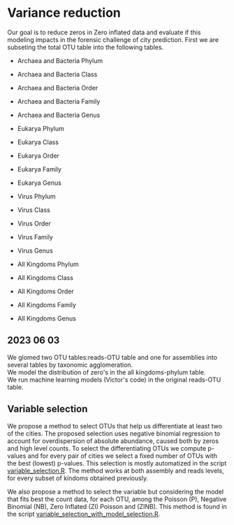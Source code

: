 # Variance reduction
Our goal is to reduce zeros in Zero inflated data and evaluate if this modeling impacts in the forensic challenge of city prediction. 
First we are subseting the total OTU table into the following tables.

- Archaea and Bacteria Phylum    
- Archaea and Bacteria Class    
- Archaea and Bacteria Order   
- Archaea and Bacteria Family   
- Archaea and Bacteria Genus  

- Eukarya Phylum  
- Eukarya Class   
- Eukarya Order  
- Eukarya Family   
- Eukarya Genus  

- Virus Phylum   
- Virus Class   
- Virus Order   
- Virus Family   
- Virus Genus  

- All Kingdoms Phylum   
- All Kingdoms Class   
- All Kingdoms Order   
- All Kingdoms Family   
- All Kingdoms Genus  

## 2023 06 03  
We glomed two OTU tables:reads-OTU table and one for assemblies into several tables by taxonomic agglomeration.  
We model the distribution of zero's in the all kingdoms-phylum table.  
We run machine learning models (Victor's code) in the original reads-OTU table. 

## Variable selection
We propose a method to select OTUs that help us differentiate at least two of the cities. 
The proposed selection uses negative binomial regression to account for overdispersion of absolute abundance, caused both by zeros and high level counts. 
To select the differentiating OTUs we compute p-values and for every pair of cities we select a fixed number of OTUs with the best (lowest) p-values. 
This selection is mostly automatized in the script [variable_selection.R](https://github.com/nselem/ccm-bioinfomatica-lab/blob/main/Hackaton_junio2023/team1/variable_selection.R). 
The method works at both assembly and reads levels, for every subset of kindoms obtained previously.

We also propose a method to select the variable but considering the model that fits best the count data, for each OTU, among the Poisson (P), Negative Binomial (NB), Zero Inflated (ZI) Poisson and (ZINB). 
This method is found in the script [variable_selection_with_model_selection.R](https://github.com/nselem/ccm-bioinfomatica-lab/blob/main/Hackaton_junio2023/team1/variable_selection_with_model_selection.R).

